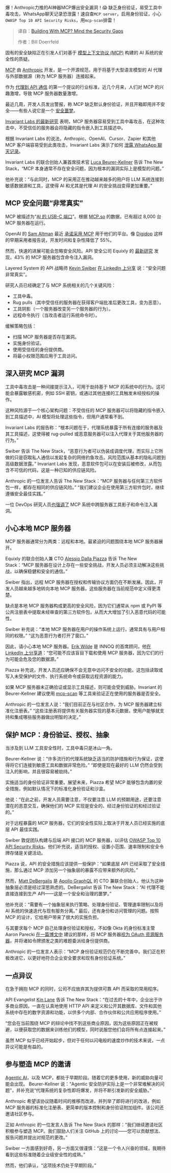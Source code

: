 <!--
title: 使用MCP构建？注意安全漏洞
cover: https://cdn.thenewstack.io/media/2025/04/74f43954-mind-the-gap-mcp-security-2.jpg
summary: 爆！Anthropic力推的AI神器MCP爆出安全漏洞！😱 缺乏身份验证，易受工具中毒攻击，WhatsApp聊天记录恐泄露！速自查`MCP server`，启用身份验证，小心`OWASP Top 10 API Security Risks`，用`mcp-scan`排雷！
-->

爆！Anthropic力推的AI神器MCP爆出安全漏洞！😱 缺乏身份验证，易受工具中毒攻击，WhatsApp聊天记录恐泄露！速自查`MCP server`，启用身份验证，小心`OWASP Top 10 API Security Risks`，用`mcp-scan`排雷！

> 译自：[Building With MCP? Mind the Security Gaps](https://thenewstack.io/building-with-mcp-mind-the-security-gaps/)
> 
> 作者：Bill Doerrfeld

固有的安全缺陷正在引发人们对基于 [模型上下文协议 (MCP)](https://thenewstack.io/model-context-protocol-bridges-llms-to-the-apps-they-need/) 构建的 AI 系统的安全性的质疑。

[MCP](https://modelcontextprotocol.io/introduction) 由 [Anthropic](https://www.anthropic.com/company) 开发，是一个开源规范，用于将基于大型语言模型的 AI 代理与外部数据源（称为 MCP 服务器）连接起来。

作为 [代理到 API 通信](https://thenewstack.io/its-time-to-start-preparing-apis-for-the-ai-agent-era/) 的第一个提议的行业标准，近几个月来，人们对 MCP 的兴趣激增，导致 MCP 服务器数量激增。

最近几周，开发人员发出警报，称 MCP 缺乏默认身份验证，并且开箱即用并不安全——有些人说它是一个 [安全噩梦](https://equixly.com/blog/2025/03/29/mcp-server-new-security-nightmare/)。

[Invariant Labs 的最新研究](https://invariantlabs.ai/blog/mcp-security-notification-tool-poisoning-attacks) 表明，MCP 服务器容易受到工具中毒攻击，在这种攻击中，不受信任的服务器会将隐藏的指令嵌入到工具描述中。

根据 Invariant Labs 的说法，Anthropic、OpenAI、Cursor、Zapier 和其他 MCP 客户端容易受到此类攻击，Invariant Labs 演示了如何 [泄露 WhatsApp 聊天记录](https://invariantlabs.ai/blog/whatsapp-mcp-exploited)。

Invariant Labs 的联合创始人兼首席技术官 [Luca Beurer-Kellner](https://www.linkedin.com/in/luca-beurer-kellner-0b345616a) 告诉 The New Stack，“MCP 本身通常不存在安全问题，因为根本的漏洞实际上是模型的问题。”

他补充说：“与此同时，MCP 的采用正在推动越来越多的用户将 LLM 系统连接到敏感数据源和工具，这使得 AI 和尤其是代理 AI 的安全挑战变得更加重要。”

## MCP 安全问题“非常真实”

MCP 被描述为“[AI 的 USB-C 端口](https://docs.anthropic.com/en/docs/agents-and-tools/mcp)”。根据 [MCP.so](https://mcp.so/servers) 的数据，已有超过 8,000 台 MCP 服务器在运行。

OpenAI 的 [Sam Altman](https://thenewstack.io/what-openai-ceo-sam-altman-really-expects-in-ais-future/) 最近 [承诺采用 MCP](https://techcrunch.com/2025/03/26/openai-adopts-rival-anthropics-standard-for-connecting-ai-models-to-data/) 用于他们的平台。像 [Digidop](https://www.digidop.com/blog/mcp-ai-revolution) 这样的早期采用者报告说，开发时间和复杂性降低了 55%。

然而，快速的进展可能会忽略安全风险。API 安全公司 Equixly 的 [最新研究](https://equixly.com/blog/2025/03/29/mcp-server-new-security-nightmare/) 发现，43% 的 MCP 服务器包含命令注入漏洞。

Layered System 的 API 战略师 [Kevin Swiber](https://www.linkedin.com/in/kevinswiber/) [在 LinkedIn 上分享](https://www.linkedin.com/posts/kevinswiber_api-mcp-plugin-activity-7309598242646700032-zQHh?utm_source=share&utm_medium=member_desktop&rcm=ACoAAA-8zTABlsmtYe-zC-Uf5z3oD5nm6qXDVVo) 说：“安全问题非常真实”。

研究人员已经确定了与 MCP 系统相关的几个关键风险：

- 工具中毒。
- Rug pulls（其中受信任的服务器在获得客户端批准后更改工具，变为恶意）。
- 工具阴影（一个服务器改变另一个服务器的行为）。
- 远程命令执行（当攻击者运行系统命令时）。

缓解策略包括：

- 扫描 MCP 服务器是否存在漏洞。
- 实施身份验证。
- 使用受信任的身份提供商。
- 将最小权限范围应用于工具访问。

## 深入研究 MCP 漏洞

工具中毒攻击是一种间接提示注入，可用于劫持基于 MCP 的系统中的行为。这可能会暴露敏感机密，例如 SSH 密钥，或通过其他连接的工具触发未经授权的操作。

这种风险源于一个核心架构问题：不受信任的 MCP 服务器可以将隐藏的指令嵌入到工具描述中，AI 模型将处理这些指令，但用户通常看不到。

Invariant Labs 的报告称：“根本问题在于，代理系统暴露于所有连接的服务器及其工具描述，这使得被 rug-pulled 或恶意服务器可以注入代理关于其他服务器的行为。”

Swiber 告诉 The New Stack，“恶意行为者可以伪装成调度代理，而实际上它所做的只是窃取私人通信以发起复杂的网络钓鱼攻击。风险范围从基本的隐私问题到高级数据泄露。”
Invariant Labs 发现，恶意软件包可以在安装后被修改，从而包含不可信的代码，这是一种已知的供应链风险。

Anthropic 的一位发言人告诉 The New Stack：“MCP 服务器与任何第三方软件包一样，都存在相同的供应链风险。” “我们建议企业在使用第三方软件包时，继续遵循安全最佳实践。”

一位 DevOps 研究人员[也强调了](https://elenacross7.medium.com/%EF%B8%8F-the-s-in-mcp-stands-for-security-91407b33ed6b) MCP 系统中跨服务器工具影子和命令注入漏洞。

## 小心本地 MCP 服务器

MCP 服务器通常分为两类：远程和本地。最紧迫的问题围绕本地 MCP 服务器展开。

Equixly 的联合创始人兼 CTO [Alessio Dalla Piazza](https://www.linkedin.com/in/alessiodallapiazza) 告诉 The New Stack：“MCP 服务器在设计上存在一些安全挑战，开发人员必须主动解决这些挑战，以确保稳健和安全的通信。”

Swiber 指出，远程 MCP 服务器在授权和传输协议方面仍在不断发展。因此，开发人员越来越多地转向本地 MCP 服务器，这些服务器在当前规范中定义得更清楚。

缺点是本地 MCP 服务器构成更高的安全风险，因为它们通常从 npm 或 PyPI 等公共注册表中提取未经审查的第三方软件包，从而大大增加了引入恶意代码的可能性。

Swiber 补充说：“本地 MCP 服务器在用户的操作系统上运行，通常具有与用户相同的权限。” “这为恶意行为者打开了窗口。”

因此，请小心本地 MCP 服务器。[Erik Wilde](https://www.linkedin.com/in/erikwilde) 是 INNOQ 的首席顾问，他[在 LinkedIn 上分享道](https://www.linkedin.com/posts/erikwilde_api-mcp-plugin-activity-7309515359361945601-fmey?utm_source=share&utm_medium=member_desktop&rcm=ACoAAA-8zTABlsmtYe-zC-Uf5z3oD5nm6qXDVVo)：“您可能不应该盲目下载和使用 MCP 服务器，因为它们的行为可能会危及您的数据源。”

Piazza 补充说，开发人员还应确保不会无意中访问不安全的功能。这包括读取或写入未受保护的文件、执行系统命令或获取远程资源的能力。

如果 MCP 服务器未正确验证或显示工具描述，则可能会受到威胁。Invariant 的 Beurer-Kellner 建议使用 [mcp-scan](https://github.com/invariantlabs-ai/mcp-scan) 等工具来验证正在使用的服务器是否安全。

Anthropic 的一位发言人说：“我们目前正在与社区合作，为 MCP 服务器建立标准化注册表。” “这些注册表将提供有关服务器实现的基本元数据，使用户能够就支持和集成哪些服务器做出明智的决定。”

## 保护 MCP：身份验证、授权、抽象

当涉及到 LLM 工具安全性时，工具中毒只是冰山一角。

Beurer-Kellner 说：“许多流行的代理系统缺乏适当的防护措施和行为保证，这使得将它们连接到敏感工具和数据非常危险。” “即使是现在最好的 LLM 仍然会受到注入的影响，并且很容易被劫持。”

实施适当的身份验证非常重要。展望未来，Piazza 希望 MCP 能够包含内置的安全措施，例如默认情况下的标准化身份验证和沙盒。

他说：“在此之前，开发人员需要注意，不仅要注意 LLM 的预期用途，还要注意潜在的恶意交互，确保他们的 MCP 实现是安全的、经过身份验证的和经过验证的。”

对于远程暴露的 MCP 服务器，它们的安全性实际上取决于开发人员已经实施的底层 API 最佳实践。

Swiber 敦促团队构建与后端 API 接口的 MCP 服务器，以评估 [OWASP Top 10 API Security Risks](https://owasp.org/API-Security/editions/2023/en/0x11-t10/)。他们补充说，适当的授权、设置小范围、速率限制和安全令牌存储是关键活动。

Piazza 说，API 的安全措施应该提供一些保护：“如果底层 API 已经采取了安全措施，那么通过 MCP 添加另一个抽象层的暴露不应带来额外的风险。”

然而，[Matt DeBergalis](https://www.linkedin.com/in/debergalis/) 是 [Apollo GraphQL](https://www.apollographql.com/) 的 CTO 兼联合创始人，他认为这种抽象层必须是经过深思熟虑的。DeBergalist 告诉 The New Stack：“AI 代理不能直接连接到生产 API——这是一个安全和治理的噩梦。”

他补充说：“需要有一个抽象层来执行策略、处理身份验证、管理速率限制以及将 AI 系统的快速迭代与现有服务分离。”
最后，还有身份和访问管理的问题。按照 MCP 的设计，它给用户带来了很大的实施负担。

与其要求每个 MCP 自己处理身份验证和授权，不如像 Okta 的身份标准主管 Aaron Parecki [在一篇博文中](https://aaronparecki.com/2025/04/03/15/oauth-for-model-context-protocol) 建议的那样，将 MCP 服务器[视为 OAuth 资源服务器](https://github.com/modelcontextprotocol/modelcontextprotocol/issues/205)，并将诸如令牌颁发之类的难题委派给身份提供商。

Anthropic 的一位发言人表示：“MCP 身份验证规范仍在不断完善中。我们正在积极改进它，以更好地符合企业安全要求和现有身份验证系统。”

## 一点异议

在急于拥抱 MCP 的同时，公司不应放弃其为提供可靠 API 而采取的常用程序。

API Evangelist [Kin Lane](https://www.linkedin.com/in/kinlane/) 告诉 The New Stack：“在过去的十年中，企业出于许多商业原因，一直在认真地使用 HTTP API 来定义和公开其数据库、文件和其他系统中存在的数字资源和功能，以供多个内部、合作伙伴和公共应用程序使用。”

“您会在当前围绕 MCP 的辩论中找不到这些商业原因，因为这些原因正在被规避，以便获取您的数据来训练他们的模型，同时说服您他们会将所有点连接起来。”

虽然 MCP 似乎已经开始起步，但对于任何以闪电般的速度炒作的技术来说，一点异议可能是有益的。

## 参与塑造 MCP 的邀请

[Agentic AI](https://thenewstack.io/ai-agents/)，以及 MCP，都处于早期阶段。随着它的更多使用，新的威胁向量可能会出现。
Beurer-Kellner 说：“Agentic 安全防护实际上是一个非常难解决的问题”，并补充说“代理系统的复杂性即将爆发，并将不断引发新的安全威胁。”

Anthropic 希望该协议随着时间的推移而改进，并列举了即将进行的改进，例如 MCP 服务器的标准化注册表、更简单的版本控制和身份验证附加组件。该公司还邀请社区参与。

正如 Anthropic 的一位发言人告诉 The New Stack 的那样：“我们继续邀请社区积极参与塑造 MCP。我们鼓励人们关注 GitHub 上的讨论——您可以贡献想法、报告问题并提出对规范的更改。”

Swiber 一方面感到好奇，另一方面又很谨慎：“这是一个令人兴奋的领域，我期待看到这些标准随着企业级安全性的成熟。”

然而，他们承认，“这项技术仍处于早期阶段。”